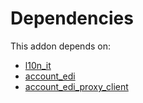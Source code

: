 # Dependencies

This addon depends on:

- [l10n_it](https://github.com/bringout/oca-ocb-l10n_europe/tree/00efbd25edac91c28a010c101cd8639db9c3324d/odoo-bringout-oca-ocb-l10n_it)
- [account_edi](https://github.com/bringout/oca-ocb-accounting/tree/150f2ecdb69d7dcf1345d7fd66832f9d87a21860/odoo-bringout-oca-ocb-account_edi)
- [account_edi_proxy_client](https://github.com/bringout/oca-ocb-accounting/tree/150f2ecdb69d7dcf1345d7fd66832f9d87a21860/odoo-bringout-oca-ocb-account_edi_proxy_client)
